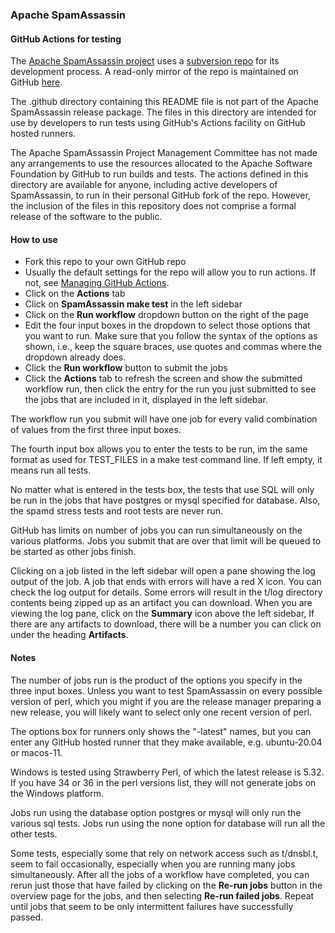 ### Apache SpamAssassin
#### GitHub Actions for testing

The [Apache SpamAssassin project](https://spamassassin.apache.org/ "Apache SpamAssassin project") uses a [subversion repo](https://svn.apache.org/repos/asf/spamassassin/ "subversion repo") for its development process. A read-only mirror of the repo is maintained on GitHub [here](https://github.com/apache/spamassassin "here").

The .github directory containing this README file is not part of the Apache SpamAssassin release package. The files in this directory are intended for use by developers to run tests using GitHub's Actions facility on GitHub hosted runners.

The Apache SpamAssassin Project Management Committee has not made any arrangements to use the resources allocated to the Apache Software Foundation by GitHub to run builds and tests. The actions defined in this directory are available for anyone, including active developers of SpamAssassin, to run in their personal GitHub fork of the repo. However, the inclusion of the files in this repository does not comprise a formal release of the software to the public.

#### How to use

- Fork this repo to your own GitHub repo
- Usually the default settings for the repo will allow you to run actions. If not, see [Managing GitHub Actions]( https://docs.github.com/en/repositories/managing-your-repositorys-settings-and-features/enabling-features-for-your-repository/managing-github-actions-settings-for-a-repository "Managing GitHub Actions").
- Click on the **Actions** tab
- Click on **SpamAssassin make test** in the left sidebar
- Click on the **Run workflow** dropdown button on the right of the page
- Edit the four input boxes in the dropdown to select those options that you want to run. Make sure that you follow the syntax of the options as shown, i.e., keep the square braces, use quotes and commas where the dropdown already does.
- Click the **Run workflow** button to submit the jobs
- Click the **Actions** tab to refresh the screen and show the submitted workflow run, then click the entry for the run you just submitted to see the jobs that are included in it, displayed in the left sidebar.

The workflow run you submit will have one job for every valid combination of values from the first three input boxes.

The fourth input box allows you to enter the tests to be run, im the same format as used for TEST_FILES in a make test command line. If left empty, it means run all tests.

No matter what is entered in the tests box, the tests that use SQL will only be run in the jobs that have postgres or mysql specified for database. Also, the spamd stress tests and root tests are never run.

GitHub has limits on number of jobs you can run simultaneously on the various platforms. Jobs you submit that are over that limit will be queued to be started as other jobs finish.

Clicking on a job listed in the left sidebar will open a pane showing the log output of the job. A job that ends with errors will have a red X icon. You can check the log output for details. Some errors will result in the t/log directory contents being zipped up as an artifact you can download. When you are viewing the log pane, click on the **Summary** icon above the left sidebar, If there are any artifacts to download, there will be a number you can click on under the heading **Artifacts**.

#### Notes

The number of jobs run is the product of the options you specify in the three input boxes. Unless you want to test SpamAssassin on every possible version of perl, which you might if you are the release manager preparing a new release, you will likely want to select only one recent version of perl.

The options box for runners only shows the "-latest" names, but you can enter any GitHub hosted runner that they make available, e.g. ubuntu-20.04 or macos-11.

Windows is tested using Strawberry Perl, of which the latest release is 5.32. If you have 34 or 36 in the perl versions list, they will not generate jobs on the Windows platform.

Jobs run using the database option postgres or mysql will only run the various sql tests. Jobs run using the none option for database will run all the other tests.

Some tests, especially some that rely on network access such as t/dnsbl.t, seem to fail occasionally, especially when you are running many jobs simultaneously. After all the jobs of a workflow have completed, you can rerun just those that have failed by clicking on the **Re-run jobs** button in the overview page for the jobs, and then selecting **Re-run failed jobs**. Repeat until jobs that seem to be only intermittent failures have successfully passed.
